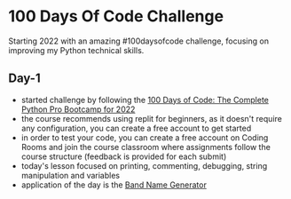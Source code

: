 # 100 Days Of Code Challenge
Starting 2022 with an amazing #100daysofcode challenge, focusing on improving my Python technical skills.

## Day-1
* started challenge by following the <a href="https://www.udemy.com/course/100-days-of-code">100 Days of Code: The Complete Python Pro Bootcamp for 2022</a>
* the course recommends using replit for beginners, as it doesn't require any configuration, you can create a free account to get started
* in order to test your code, you can create a free account on Coding Rooms and join the course classroom where assignments follow the course structure (feedback is provided for each submit)  
* today's lesson focused on printing, commenting, debugging, string manipulation and variables
* application of the day is the <a href="https://github.com/DomnicaDS/100daysofcode/blob/main/Day-1/Day-1-Band-Name-Generator.py">Band Name Generator</a>
